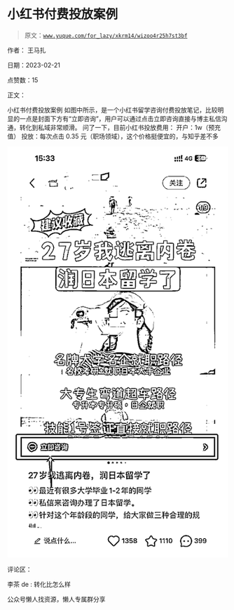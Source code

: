 # 小红书付费投放案例

> 原文：[`www.yuque.com/for_lazy/xkrm14/wizoo4r25h7st3bf`](https://www.yuque.com/for_lazy/xkrm14/wizoo4r25h7st3bf)



作者： 王马扎



日期：2023-02-21



点赞数：15



正文：



小红书付费投放案例 如图中所示，是一个小红书留学咨询付费投放笔记，比较明显的一点是封面下方有“立即咨询”，用户可以通过点击立即咨询直接与博主私信沟通，转化到私域非常顺滑。 问了一下，目前小红书投放费用： 开户：1w（预充值） 投放：每次点击 0.35 元（职场领域），这个价格挺便宜的，与知乎差不多



![](img/3500fb041c486af586204abdf3943c42.png)  

评论区：



李茶 de : 转化比怎么样



公众号懒人找资源，懒人专属群分享

